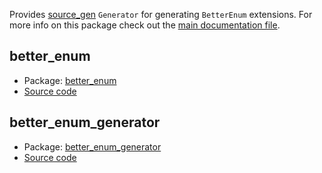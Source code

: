 Provides [source_gen](https://pub.dev/packages/source_gen) `Generator` for generating `BetterEnum` extensions. For more info on this package check out the [main documentation file](https://pub.dev/packages/better_enum_generator).

## better_enum
* Package: [better_enum](https://pub.dev/packages/better_enum)
* [Source code](https://github.com/faithoflifedev/better_enum/tree/master/better_enum)


## better_enum_generator
* Package: [better_enum_generator](https://pub.dev/packages/better_enum_generator)
* [Source code](https://github.com/faithoflifedev/better_enum_generator/tree/master/better_enum_generator)
